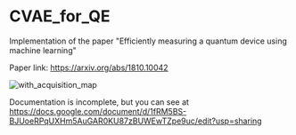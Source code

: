 # CVAE_for_QE
Implementation of the paper "Efficiently measuring a quantum device using machine learning"

Paper link: https://arxiv.org/abs/1810.10042

![with_acquisition_map](https://github.com/returnddd/CVAE_for_QE/blob/master/docs/with_acquisition_map.gif)

Documentation is incomplete, but you can see at https://docs.google.com/document/d/1fRM5BS-BJUoeRPqUXHm5AuGAR0KU87zBUWEwTZpe9uc/edit?usp=sharing
